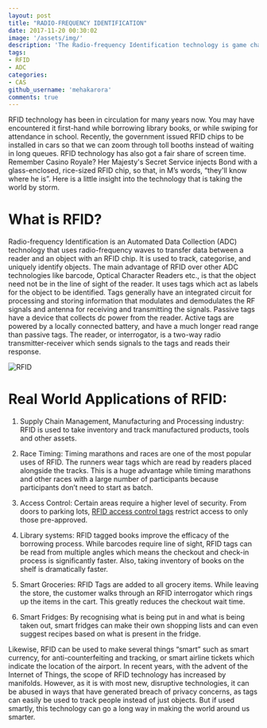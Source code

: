 ```yaml
---
layout: post
title: "RADIO-FREQUENCY IDENTIFICATION"
date: 2017-11-20 00:30:02
image: '/assets/img/'
description: 'The Radio-frequency Identification technology is game changer.'
tags:
- RFID
- ADC
categories:
- CAS
github_username: 'mehakarora'
comments: true
---
```


RFID technology has been in circulation for many years now. You may have
encountered it first-hand while borrowing library books, or while
swiping for attendance in school. Recently, the government issued RFID
chips to be installed in cars so that we can zoom through toll booths
instead of waiting in long queues. RFID technology has also got a fair
share of screen time. Remember Casino Royale? Her Majesty's Secret
Service injects Bond with a glass-enclosed, rice-sized RFID chip, so
that, in M’s words, “they'll know where he is”. Here is a little insight
into the technology that is taking the world by storm.

What is RFID?
=============

Radio-frequency Identification is an Automated Data Collection (ADC)
technology that uses radio-frequency waves to transfer data between a
reader and an object with an RFID chip. It is used to track, categorise,
and uniquely identify objects. The main advantage of RFID over other ADC
technologies like barcode, Optical Character Readers etc., is that the
object need not be in the line of sight of the reader. It uses tags
which act as labels for the object to be identified. Tags generally have
an integrated circuit for processing and storing information that
modulates and demodulates the RF signals and antenna for receiving and
transmitting the signals. Passive tags have a device that collects dc
power from the reader. Active tags are powered by a locally connected
battery, and have a much longer read range than passive tags. The
reader, or interrogator, is a two-way radio transmitter-receiver which
sends signals to the tags and reads their response.

![RFID](https://i.imgur.com/UwZIYoE.png)

Real World Applications of RFID:
================================

1.  Supply Chain Management, Manufacturing and Processing industry: RFID
    is used to take inventory and track manufactured products, tools and
    other assets.

2.  Race Timing: Timing marathons and races are one of the most popular
    uses of RFID. The runners wear tags which are read by readers placed
    alongside the tracks. This is a huge advantage while timing
    marathons and other races with a large number of participants
    because participants don’t need to start as batch.

3.  Access Control: Certain areas require a higher level of security.
    From doors to parking lots, [RFID access control
    tags](http://www.atlasrfidstore.com/access-control-rfid-tag-sample-pack-uhf-passive/) restrict
    access to only those pre-approved.

4.  Library systems: RFID tagged books improve the efficacy of the
    borrowing process. While barcodes require line of sight, RFID tags
    can be read from multiple angles which means the checkout and
    check-in process is significantly faster. Also, taking inventory of
    books on the shelf is dramatically faster.

5.  Smart Groceries: RFID Tags are added to all grocery items. While
    leaving the store, the customer walks through an RFID interrogator
    which rings up the items in the cart. This greatly reduces the
    checkout wait time.

6.  Smart Fridges: By recognising what is being put in and what is being
    taken out, smart fridges can make their own shopping lists and can
    even suggest recipes based on what is present in the fridge.

Likewise, RFID can be used to make several things “smart” such as smart
currency, for anti-counterfeiting and tracking, or smart airline tickets
which indicate the location of the airport. In recent years, with the
advent of the Internet of Things, the scope of RFID technology has
increased by manifolds. However, as it is with most new, disruptive
technologies, it can be abused in ways that have generated breach of
privacy concerns, as tags can easily be used to track people instead of
just objects. But if used smartly, this technology can go a long way in
making the world around us smarter.
